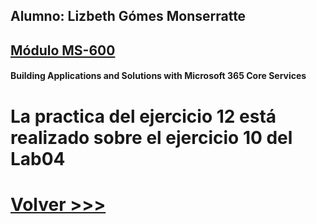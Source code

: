 ## Alumno: Lizbeth Gómes Monserratte

## <u>Módulo MS-600</u>
####  Building Applications and Solutions with Microsoft 365 Core Services



# La practica del ejercicio 12 está realizado sobre el ejercicio 10 del Lab04






# [Volver >>>](https://github.com/liztraining2021/MS-600-Building-Applications-and-Solutions-with-Microsoft-365-Core-Services/blob/master/readme.md)

